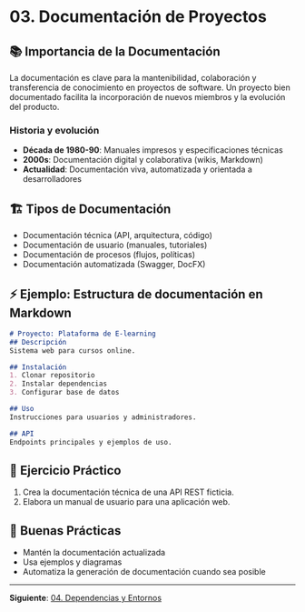 # 03. Documentación de Proyectos

## 📚 Importancia de la Documentación

La documentación es clave para la mantenibilidad, colaboración y transferencia de conocimiento en proyectos de software. Un proyecto bien documentado facilita la incorporación de nuevos miembros y la evolución del producto.

### Historia y evolución

- **Década de 1980-90**: Manuales impresos y especificaciones técnicas
- **2000s**: Documentación digital y colaborativa (wikis, Markdown)
- **Actualidad**: Documentación viva, automatizada y orientada a desarrolladores

## 🏗️ Tipos de Documentación

- Documentación técnica (API, arquitectura, código)
- Documentación de usuario (manuales, tutoriales)
- Documentación de procesos (flujos, políticas)
- Documentación automatizada (Swagger, DocFX)

## ⚡ Ejemplo: Estructura de documentación en Markdown

```markdown
# Proyecto: Plataforma de E-learning
## Descripción
Sistema web para cursos online.

## Instalación
1. Clonar repositorio
2. Instalar dependencias
3. Configurar base de datos

## Uso
Instrucciones para usuarios y administradores.

## API
Endpoints principales y ejemplos de uso.
```

## 📝 Ejercicio Práctico

1. Crea la documentación técnica de una API REST ficticia.
2. Elabora un manual de usuario para una aplicación web.

## 🎯 Buenas Prácticas

- Mantén la documentación actualizada
- Usa ejemplos y diagramas
- Automatiza la generación de documentación cuando sea posible

---

**Siguiente**: [04. Dependencias y Entornos](./04-dependencias-entornos.md)
